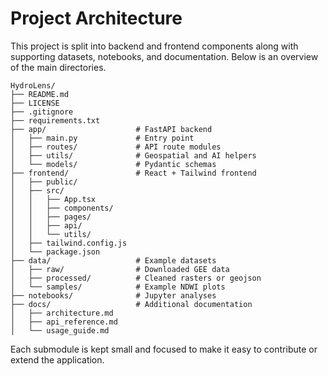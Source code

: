 # Project Architecture

This project is split into backend and frontend components along with
supporting datasets, notebooks, and documentation. Below is an overview of the
main directories.

```
HydroLens/
├── README.md
├── LICENSE
├── .gitignore
├── requirements.txt
├── app/                    # FastAPI backend
│   ├── main.py             # Entry point
│   ├── routes/             # API route modules
│   ├── utils/              # Geospatial and AI helpers
│   └── models/             # Pydantic schemas
├── frontend/               # React + Tailwind frontend
│   ├── public/
│   ├── src/
│   │   ├── App.tsx
│   │   ├── components/
│   │   ├── pages/
│   │   ├── api/
│   │   └── utils/
│   ├── tailwind.config.js
│   └── package.json
├── data/                   # Example datasets
│   ├── raw/                # Downloaded GEE data
│   ├── processed/          # Cleaned rasters or geojson
│   └── samples/            # Example NDWI plots
├── notebooks/              # Jupyter analyses
├── docs/                   # Additional documentation
│   ├── architecture.md
│   ├── api_reference.md
│   └── usage_guide.md
```

Each submodule is kept small and focused to make it easy to contribute or
extend the application.

